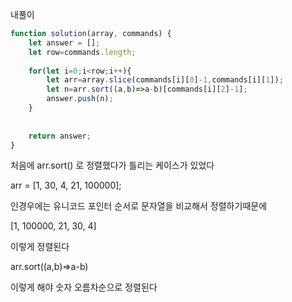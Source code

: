 내풀이

```javascript
function solution(array, commands) {
    let answer = [];
    let row=commands.length;
    
    for(let i=0;i<row;i++){
        let arr=array.slice(commands[i][0]-1,commands[i][1]);
        let n=arr.sort((a,b)=>a-b)[commands[i][2]-1];
        answer.push(n);
    }
    
    
    return answer;
}
```



처음에 arr.sort() 로 정렬했다가 틀리는 케이스가 있었다

arr = [1, 30, 4, 21, 100000];

인경우에는 유니코드 포인터 순서로 문자열을 비교해서 정렬하기때문에

[1, 100000, 21, 30, 4]

이렇게 정렬된다

arr.sort((a,b)=>a-b)

이렇게 해야 숫자 오름차순으로 정렬된다